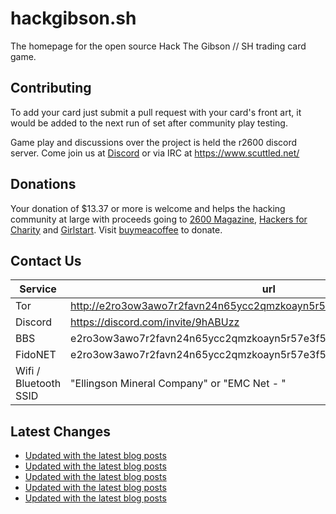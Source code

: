 # hackgibson.sh
The homepage for the open source Hack The Gibson // SH trading card game.


## Contributing

To add your card just submit a pull request with your card's front art, it would be added to the next run of set after community play testing.

Game play and discussions over the project is held the r2600 discord server. Come join us at [Discord](https://discord.com/invite/9hABUzz) or via IRC at https://www.scuttled.net/


## Donations

Your donation of $13.37 or more is welcome and helps the hacking community at large with proceeds going to [2600 Magazine](https://2600.com/), [Hackers for Charity](https://hackersforcharity.org) and [Girlstart](https://girlstart.org).  Visit [buymeacoffee](https://www.buymeacoffee.com/hackgibson.sh) to donate.


## Contact Us

Service | url
-|-
Tor | http://e2ro3ow3awo7r2favn24n65ycc2qmzkoayn5r57e3f56nvjwdcgg32ad.onion
Discord | https://discord.com/invite/9hABUzz
BBS | e2ro3ow3awo7r2favn24n65ycc2qmzkoayn5r57e3f56nvjwdcgg32ad.onion:23
FidoNET | e2ro3ow3awo7r2favn24n65ycc2qmzkoayn5r57e3f56nvjwdcgg32ad.onion:24554
Wifi / Bluetooth SSID | "Ellingson Mineral Company" or "EMC Net - <fidonet address>"

## Latest Changes
<!-- BLOG-POST-LIST:START -->
- [Updated with the latest blog posts](https://github.com/DFW2600/hackgibson.sh/commit/12df8a248e38c72a3ce3a156bbe7b9ff50455343)
- [Updated with the latest blog posts](https://github.com/DFW2600/hackgibson.sh/commit/e7603b33a23ced9aa92de0b4cf5ae4b35a3b03e0)
- [Updated with the latest blog posts](https://github.com/DFW2600/hackgibson.sh/commit/0892215aadd85f0f0f771404c9723bfc1644b168)
- [Updated with the latest blog posts](https://github.com/DFW2600/hackgibson.sh/commit/1dbfa0b9c218b4b53944f04d9c4253769993421c)
- [Updated with the latest blog posts](https://github.com/DFW2600/hackgibson.sh/commit/c9764aeedaaf137eea13596251a5b28c4fed7719)
<!-- BLOG-POST-LIST:END -->
